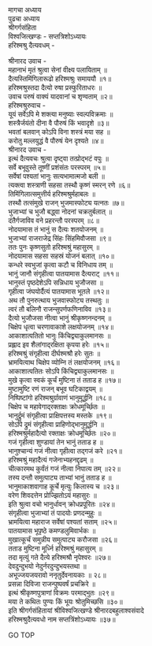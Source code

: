 मागचा अध्याय  
पुढचा अध्याय  
श्रीगर्गसंहिता  
विश्वजित्खण्डः - सप्तत्रिशोऽध्यायः  
हरिश्मश्रु दैत्यवधम् -  
  
श्रीनारद उवाच -  
महानाभं मृतं श्रुत्वा सेनां वीक्ष्य पलायिताम् ॥  
दैत्यस्तिमिंगिलारूढो हरिश्मश्रुः समाययौ ॥१॥  
हरिश्मश्रुस्तदा दैत्यो रुषा प्रस्फुरिताधरः ॥  
उवाच परुषं वाक्यं यादवानां च शृण्वताम् ॥२॥  
हरिश्मश्रुरुवाच -  
यूयं सर्वेऽपि मे शक्त्या मनुष्याः स्वल्पविक्रमाः ॥  
शस्त्रैर्जयंतो दीना वै पौरुषं किं भवादृशे ॥३॥  
भवतां बलवान् कोऽपि विना शस्त्रं मया सह ॥  
करोतु मल्लयुद्धं वै पौरुषं येन दृश्यते ॥४॥  
श्रीनारद उवाच -  
इत्थं दैत्यवचः श्रुत्वा दृष्ट्वा तत्प्रोद्‌भटं वपुः ॥  
सर्वे बभूवुस्ते तूष्णीं प्रशंसंतः परस्परम् ॥५॥  
सर्वेषां पश्यतां भानुः सत्यभामात्मजो बली ॥  
त्यक्त्वा शस्त्राणी सहसा तस्थौ कृष्णं स्मरन् रणे ॥६॥  
तिमिंगिलात्समुत्तीर्य हरिश्मश्रुर्महाबलः ॥  
तस्थौ तत्संमुखे राजन् भुजमास्फोट्य यत्नतः ॥७॥  
भुजाभ्यां च भुजौ बद्ध्वा नोदनां चक्रतुर्बलात् ॥  
दंतैर्गजाविव वने प्रहरन्तौ परस्परम् ॥८॥  
नोदयामास तं भानुं स दैत्यः शतयोजनम् ॥  
भुजाभ्यां राजराजेद्र सिंहः सिंहमिवौजसा ॥९॥  
ततः पुनः कृष्णसुतो हरिश्मश्रुं महासुरम् ॥  
नोदयामास सहसा सहस्रं योजनं बलात् ॥१०॥  
कन्धरे स्वभुजां कृत्वा कटौ च विनिधाय तम् ॥  
भानुं जानौ संगृहीत्वा पातयामास दैत्यराट् ॥११॥  
भानुस्तं पृष्ठदेशेऽपि सन्निधाय भुजौजसा ॥  
गृहीत्वा जंघयोर्दैत्यं पातयामास भूतले ॥१२॥  
अथ तौ पुनरुत्थाय भुजवास्फोट्य तस्थतुः ॥  
त्वरं तौ बलिनौ राजन्सुपर्णफणिनाविव ॥१३॥  
दैत्यो भुजौजसा नीत्वा भानुं श्रीकृष्णनन्दनम् ॥  
चिक्षेप धृत्वा चरणावाकाशे लक्षयोजनम् ॥१४॥  
आकाशात्पतितो भानुः किंचिद्व्याकुलमानसः ॥  
प्रह्लाद इव शैलांगाद्‌रक्षिता कृपया हरेः ॥१५॥  
हरिश्मश्रुं संगृहीत्वा दीर्घश्मश्रौ हरेः सुतः ॥  
भ्रामयित्वाथ चिक्षेप व्योम्नि तं लक्षयोजनम् ॥१६॥  
आकाशात्पतितः सोऽपि किंचिद्व्याकुलमानसः ॥  
मुखे कृत्वा स्वकं कूर्चं मुष्टिना तं तताड ह ॥१७॥  
मुष्टामुष्टि रणं राजन् बभूव घटिकाद्वयम् ॥  
निष्पिष्टांगो हरिश्मश्रुर्ग्रावाणं भानुमूर्द्धनि ॥१८॥  
चिक्षेप च महावेगाद्‌रक्ताक्षः क्रोधमूर्च्छितः ॥  
भानुर्द्रुमं संगृहीत्वा प्राक्षिपत्तस्य मस्तके ॥१९॥  
सोऽपि द्रुमं संगृहीत्वा प्राहिणोद्‌भानुमूर्द्धनि ॥  
हरिश्मश्रुर्महादैत्यो रक्ताक्षः क्रोधमूर्च्छितः ॥२०॥  
गजं गृहीत्वा शुण्डायां तेन भानुं तताड ह ॥  
भानुश्चान्यं गजं नीत्वा गृहीत्वा तद्‌गजं करे ॥२१॥  
हरिश्मश्रुं महादैत्यं गजेनाभ्यहनद्दृढम् ॥  
चीत्कारमथ कुर्वंतं गजं नीत्वा निपात्य तम् ॥२२॥  
तस्य दन्तौ समुत्पाट्य ताभ्यां भानुं तताड ह ॥  
भानुमाकाशवागाह कूर्चे मृत्युः किलास्य च ॥२३॥  
वरेण शिवदत्तेन प्रोज्झितोऽयं महासुरः ॥  
इति श्रुत्वा वचो भानुर्धावन् क्रोधप्रपूरितः ॥२४॥  
संगृहीत्वा भुजाभ्यां तं पादयोः प्रणदन्मुहुः ॥  
भ्रामयित्वा महाराज सर्वेषां पश्यतां सताम् ॥२५॥  
पातयामास भूपृष्ठे कमण्डलुमिवार्भकः ॥  
मुखात्कूर्चं समुन्नीय समुत्पाट्य करौजसा ॥२६॥  
तताड मुष्टिना मूर्ध्नि हरिश्मश्रुं महासुरम् ॥  
तदा मृत्युं गते दैत्ये हरिश्मश्रौ नृपेश्वरः ॥२७॥  
देवदुन्दुभयो नेदुर्नरदुन्दुभयस्तथा ॥  
अभूज्जयजयरावो ननृतुर्देवनायकाः ॥ २८॥  
प्रसन्ना दिविजा राजन्पुष्पवर्षं प्रचक्रिरे ॥  
इत्थं श्रीकृष्णपुत्राणां विक्रमः परमाद्‌भुतः ॥२९॥  
मया ते कथितः पुण्यः किं भूयः श्रोतुमिच्छसि ॥३०॥  
इति श्रीगर्गसंहितायां श्रीविश्वजित्खण्डे श्रीनारदबहुलाश्वसंवादे  
हरिश्मश्रुदैत्यवधो नाम सप्तत्रिंशोऽध्यायः ॥३७॥  
  
GO TOP
